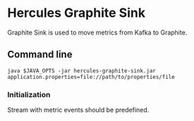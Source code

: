 # Hercules Graphite Sink
Graphite Sink is used to move metrics from Kafka to Graphite.

## Command line
`java $JAVA_OPTS -jar hercules-graphite-sink.jar application.properties=file://path/to/properties/file`

### Initialization
Stream with metric events should be predefined.
